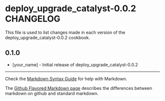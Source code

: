 deploy_upgrade_catalyst-0.0.2 CHANGELOG
=======================================

This file is used to list changes made in each version of the deploy_upgrade_catalyst-0.0.2 cookbook.

0.1.0
-----
- [your_name] - Initial release of deploy_upgrade_catalyst-0.0.2

- - -
Check the [Markdown Syntax Guide](http://daringfireball.net/projects/markdown/syntax) for help with Markdown.

The [Github Flavored Markdown page](http://github.github.com/github-flavored-markdown/) describes the differences between markdown on github and standard markdown.
